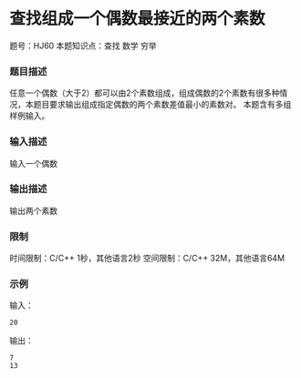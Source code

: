 # 查找组成一个偶数最接近的两个素数

题号：HJ60
本题知识点：查找 数学 穷举

### 题目描述

任意一个偶数（大于2）都可以由2个素数组成，组成偶数的2个素数有很多种情况，本题目要求输出组成指定偶数的两个素数差值最小的素数对。
本题含有多组样例输入。

### 输入描述

输入一个偶数

### 输出描述

输出两个素数

### 限制

时间限制：C/C++ 1秒，其他语言2秒 
空间限制：C/C++ 32M，其他语言64M

### 示例

输入：
```
20
```

输出：
```
7
13
```